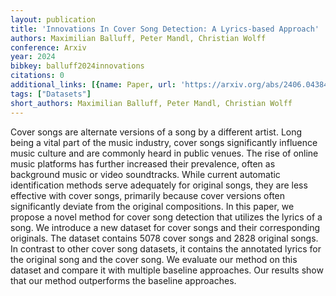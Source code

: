 ```yaml
---
layout: publication
title: 'Innovations In Cover Song Detection: A Lyrics-based Approach'
authors: Maximilian Balluff, Peter Mandl, Christian Wolff
conference: Arxiv
year: 2024
bibkey: balluff2024innovations
citations: 0
additional_links: [{name: Paper, url: 'https://arxiv.org/abs/2406.04384'}]
tags: ["Datasets"]
short_authors: Maximilian Balluff, Peter Mandl, Christian Wolff
---
```

Cover songs are alternate versions of a song by a different artist. Long
being a vital part of the music industry, cover songs significantly influence
music culture and are commonly heard in public venues. The rise of online music
platforms has further increased their prevalence, often as background music or
video soundtracks. While current automatic identification methods serve
adequately for original songs, they are less effective with cover songs,
primarily because cover versions often significantly deviate from the original
compositions. In this paper, we propose a novel method for cover song detection
that utilizes the lyrics of a song. We introduce a new dataset for cover songs
and their corresponding originals. The dataset contains 5078 cover songs and
2828 original songs. In contrast to other cover song datasets, it contains the
annotated lyrics for the original song and the cover song. We evaluate our
method on this dataset and compare it with multiple baseline approaches. Our
results show that our method outperforms the baseline approaches.